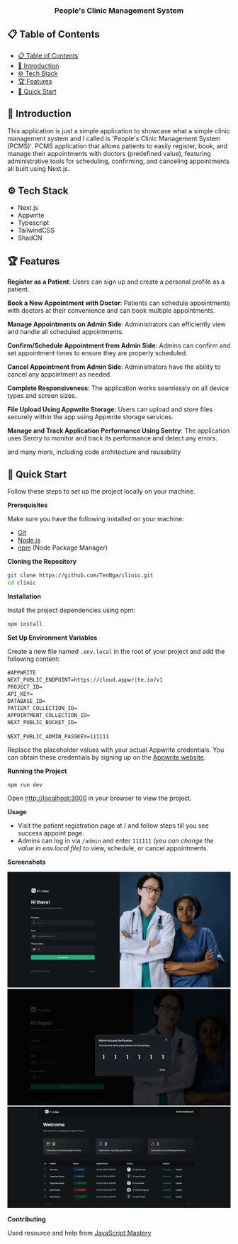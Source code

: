 <h3 align="center">People's Clinic Management System</h3>

## 📋 <a name="table">Table of Contents</a>

- [📋 Table of Contents](#-table-of-contents)
- [🤖 Introduction](#-introduction)
- [⚙️ Tech Stack](#️-tech-stack)
- [🏆 Features](#-features)
- [🤸 Quick Start](#-quick-start)

## <a name="introduction">🤖 Introduction</a>

This application is just a simple application to showcase what a simple clinic management system and I called is 'People's Clinic Management System (PCMS)'. PCMS application that allows patients to easily register, book, and manage their appointments with doctors (predefined value), featuring administrative tools for scheduling, confirming, and canceling appointments all built using Next.js.

## <a name="tech-stack">⚙️ Tech Stack</a>

- Next.js
- Appwrite
- Typescript
- TailwindCSS
- ShadCN

## <a name="features">🏆 Features</a>

**Register as a Patient**: Users can sign up and create a personal profile as a patient.

**Book a New Appointment with Doctor**: Patients can schedule appointments with doctors at their convenience and can book multiple appointments.

**Manage Appointments on Admin Side**: Administrators can efficiently view and handle all scheduled appointments.

**Confirm/Schedule Appointment from Admin Side**: Admins can confirm and set appointment times to ensure they are properly scheduled.

**Cancel Appointment from Admin Side**: Administrators have the ability to cancel any appointment as needed.

**Complete Responsiveness**: The application works seamlessly on all device types and screen sizes.

**File Upload Using Appwrite Storage**: Users can upload and store files securely within the app using Appwrite storage services.

**Manage and Track Application Performance Using Sentry**: The application uses Sentry to monitor and track its performance and detect any errors.

and many more, including code architecture and reusability

## <a name="quick-start">🤸 Quick Start</a>

Follow these steps to set up the project locally on your machine.

**Prerequisites**

Make sure you have the following installed on your machine:

- [Git](https://git-scm.com/)
- [Node.js](https://nodejs.org/en)
- [npm](https://www.npmjs.com/) (Node Package Manager)

**Cloning the Repository**

```bash
git clone https://github.com/TenNga/clinic.git
cd clinic
```

**Installation**

Install the project dependencies using npm:

```bash
npm install
```

**Set Up Environment Variables**

Create a new file named `.env.local` in the root of your project and add the following content:

```env
#APPWRITE
NEXT_PUBLIC_ENDPOINT=https://cloud.appwrite.io/v1
PROJECT_ID=
API_KEY=
DATABASE_ID=
PATIENT_COLLECTION_ID=
APPOINTMENT_COLLECTION_ID=
NEXT_PUBLIC_BUCKET_ID=

NEXT_PUBLIC_ADMIN_PASSKEY=111111
```

Replace the placeholder values with your actual Appwrite credentials. You can obtain these credentials by signing up on the [Appwrite website](https://appwrite.io/).

**Running the Project**

```bash
npm run dev
```

Open [http://localhost:3000](http://localhost:3000) in your browser to view the project.

**Usage**

- Visit the patient registration page at / and follow steps till you see success appoint page.
- Admins can log in via `/admin` and enter `111111` *(you can change the value in env.local file)* to view, schedule, or cancel appointments.

**Screenshots**

![](https://github.com/TenNga/clinic/blob/main/public/assets/images/screen_1.png?raw=true)
![](https://github.com/TenNga/clinic/blob/main/public/assets/images/screen_3.png?raw=true)
![](https://github.com/TenNga/clinic/blob/main/public/assets/images/screen_2.png?raw=true)

**Contributing**

Used resource and help from [JavaScript Mastery](https://www.youtube.com/@javascriptmastery)
